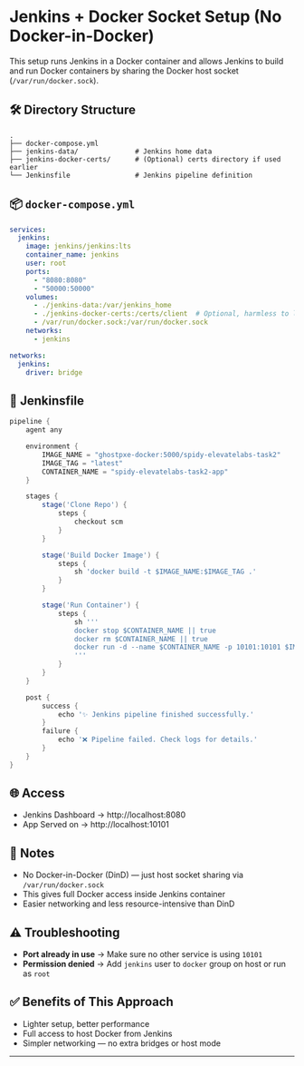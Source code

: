 # Jenkins + Docker Socket Setup (No Docker-in-Docker)

This setup runs Jenkins in a Docker container and allows Jenkins to build and run Docker containers by sharing the Docker host socket (`/var/run/docker.sock`).

## 🛠️ Directory Structure
```
.
├── docker-compose.yml
├── jenkins-data/              # Jenkins home data
├── jenkins-docker-certs/      # (Optional) certs directory if used earlier
└── Jenkinsfile                # Jenkins pipeline definition
```

## 📦 `docker-compose.yml`
```yaml
services:
  jenkins:
    image: jenkins/jenkins:lts
    container_name: jenkins
    user: root
    ports:
      - "8080:8080"
      - "50000:50000"
    volumes:
      - ./jenkins-data:/var/jenkins_home
      - ./jenkins-docker-certs:/certs/client  # Optional, harmless to leave
      - /var/run/docker.sock:/var/run/docker.sock
    networks:
      - jenkins

networks:
  jenkins:
    driver: bridge
```

## 🧪 Jenkinsfile
```groovy
pipeline {
    agent any

    environment {
        IMAGE_NAME = "ghostpxe-docker:5000/spidy-elevatelabs-task2"
        IMAGE_TAG = "latest"
        CONTAINER_NAME = "spidy-elevatelabs-task2-app"
    }

    stages {
        stage('Clone Repo') {
            steps {
                checkout scm
            }
        }

        stage('Build Docker Image') {
            steps {
                sh 'docker build -t $IMAGE_NAME:$IMAGE_TAG .'
            }
        }

        stage('Run Container') {
            steps {
                sh '''
                docker stop $CONTAINER_NAME || true
                docker rm $CONTAINER_NAME || true
                docker run -d --name $CONTAINER_NAME -p 10101:10101 $IMAGE_NAME:$IMAGE_TAG
                '''
            }
        }
    }

    post {
        success {
            echo '✨ Jenkins pipeline finished successfully.'
        }
        failure {
            echo '❌ Pipeline failed. Check logs for details.'
        }
    }
}
```

## 🌐 Access
- Jenkins Dashboard → http://localhost:8080
- App Served on → http://localhost:10101

## 🧠 Notes
- No Docker-in-Docker (DinD) — just host socket sharing via `/var/run/docker.sock`
- This gives full Docker access inside Jenkins container
- Easier networking and less resource-intensive than DinD

## ⚠️ Troubleshooting
- **Port already in use** → Make sure no other service is using `10101`
- **Permission denied** → Add `jenkins` user to `docker` group on host or run as `root`

## ✅ Benefits of This Approach
- Lighter setup, better performance
- Full access to host Docker from Jenkins
- Simpler networking — no extra bridges or host mode

---
